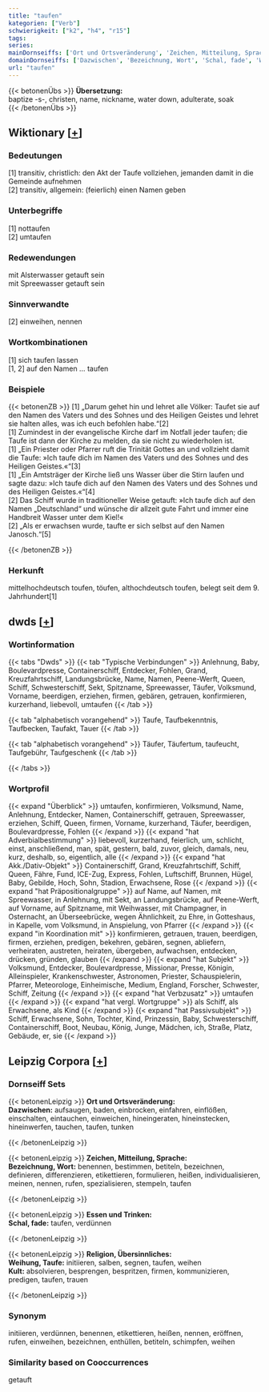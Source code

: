 ```yaml
---
title: "taufen"
kategorien: ["Verb"]
schwierigkeit: ["k2", "h4", "r15"]
tags:
series:
mainDornseiffs: ['Ort und Ortsveränderung', 'Zeichen, Mitteilung, Sprache', 'Essen und Trinken', 'Religion, Übersinnliches']
domainDornseiffs: ['Dazwischen', 'Bezeichnung, Wort', 'Schal, fade', 'Weihung, Taufe', 'Kult']
url: "taufen"
---
```


{{< betonenÜbs >}}
**Übersetzung:**  
baptize -s-, christen, name, nickname, water down, adulterate, soak  
{{< /betonenÜbs >}}

## Wiktionary [[+](https://de.wiktionary.org/wiki/taufen)]

### Bedeutungen
[1] transitiv, christlich: den Akt der Taufe vollziehen, jemanden damit in die Gemeinde aufnehmen  
[2] transitiv, allgemein: (feierlich) einen Namen geben  

### Unterbegriffe
[1] nottaufen  
[2] umtaufen  

### Redewendungen
mit Alsterwasser getauft sein  
mit Spreewasser getauft sein  

### Sinnverwandte
[2] einweihen, nennen  

### Wortkombinationen
[1] sich taufen lassen  
[1, 2] auf den Namen … taufen  

### Beispiele
{{< betonenZB >}}
[1] „Darum gehet hin und lehret alle Völker: Taufet sie auf den Namen des Vaters und des Sohnes und des Heiligen Geistes und lehret sie halten alles, was ich euch befohlen habe.“[2]  
[1] Zumindest in der evangelische Kirche darf im Notfall jeder taufen; die Taufe ist dann der Kirche zu melden, da sie nicht zu wiederholen ist.  
[1] „Ein Priester oder Pfarrer ruft die Trinität Gottes an und vollzieht damit die Taufe: »Ich taufe dich im Namen des Vaters und des Sohnes und des Heiligen Geistes.«“[3]  
[1] „Ein Amtsträger der Kirche ließ uns Wasser über die Stirn laufen und sagte dazu: »Ich taufe dich auf den Namen des Vaters und des Sohnes und des Heiligen Geistes.«“[4]  
[2] Das Schiff wurde in traditioneller Weise getauft: »Ich taufe dich auf den Namen „Deutschland“ und wünsche dir allzeit gute Fahrt und immer eine Handbreit Wasser unter dem Kiel!«  
[2] „Als er erwachsen wurde, taufte er sich selbst auf den Namen Janosch.“[5]  

{{< /betonenZB >}}
### Herkunft
mittelhochdeutsch toufen, töufen, althochdeutsch toufen, belegt seit dem 9. Jahrhundert[1]  



## dwds [[+](https://www.dwds.de/wb/taufen)]

### Wortinformation
{{< tabs "Dwds" >}}
{{< tab "Typische Verbindungen" >}}
Anlehnung, Baby, Boulevardpresse, Containerschiff, Entdecker, Fohlen, Grand, Kreuzfahrtschiff, Landungsbrücke, Name, Namen, Peene-Werft, Queen, Schiff, Schwesterschiff, Sekt, Spitzname, Spreewasser, Täufer, Volksmund, Vorname, beerdigen, erziehen, firmen, gebären, getrauen, konfirmieren, kurzerhand, liebevoll, umtaufen
{{< /tab >}}

{{< tab "alphabetisch vorangehend" >}}
Taufe, Taufbekenntnis, Taufbecken, Taufakt, Tauer
{{< /tab >}}

{{< tab "alphabetisch vorangehend" >}}
Täufer, Täufertum, taufeucht, Taufgebühr, Taufgeschenk
{{< /tab >}}

{{< /tabs >}}

### Wortprofil
{{< expand "Überblick" >}} umtaufen, konfirmieren, Volksmund, Name, Anlehnung, Entdecker, Namen, Containerschiff, getrauen, Spreewasser, erziehen, Schiff, Queen, firmen, Vorname, kurzerhand, Täufer, beerdigen, Boulevardpresse, Fohlen {{< /expand >}}
{{< expand "hat Adverbialbestimmung" >}} liebevoll, kurzerhand, feierlich, um, schlicht, einst, anschließend, man, spät, gestern, bald, zuvor, gleich, damals, neu, kurz, deshalb, so, eigentlich, alle {{< /expand >}}
{{< expand "hat Akk./Dativ-Objekt" >}} Containerschiff, Grand, Kreuzfahrtschiff, Schiff, Queen, Fähre, Fund, ICE-Zug, Express, Fohlen, Luftschiff, Brunnen, Hügel, Baby, Gebilde, Hoch, Sohn, Stadion, Erwachsene, Rose {{< /expand >}}
{{< expand "hat Präpositionalgruppe" >}} auf Name, auf Namen, mit Spreewasser, in Anlehnung, mit Sekt, an Landungsbrücke, auf Peene-Werft, auf Vorname, auf Spitzname, mit Weihwasser, mit Champagner, in Osternacht, an Überseebrücke, wegen Ähnlichkeit, zu Ehre, in Gotteshaus, in Kapelle, vom Volksmund, in Anspielung, von Pfarrer {{< /expand >}}
{{< expand "in Koordination mit" >}} konfirmieren, getrauen, trauen, beerdigen, firmen, erziehen, predigen, bekehren, gebären, segnen, abliefern, verheiraten, austreten, heiraten, übergeben, aufwachsen, entdecken, drücken, gründen, glauben {{< /expand >}}
{{< expand "hat Subjekt" >}} Volksmund, Entdecker, Boulevardpresse, Missionar, Presse, Königin, Alleinspieler, Krankenschwester, Astronomen, Priester, Schauspielerin, Pfarrer, Meteorologe, Einheimische, Medium, England, Forscher, Schwester, Schiff, Zeitung {{< /expand >}}
{{< expand "hat Verbzusatz" >}} umtaufen {{< /expand >}}
{{< expand "hat vergl. Wortgruppe" >}} als Schiff, als Erwachsene, als Kind {{< /expand >}}
{{< expand "hat Passivsubjekt" >}} Schiff, Erwachsene, Sohn, Tochter, Kind, Prinzessin, Baby, Schwesterschiff, Containerschiff, Boot, Neubau, König, Junge, Mädchen, ich, Straße, Platz, Gebäude, er, sie {{< /expand >}}

## Leipzig Corpora [[+](https://corpora.uni-leipzig.de/en/res?word=taufen&corpusId=deu_newscrawl-public_2018)]

### Dornseiff Sets
{{< betonenLeipzig >}}
**Ort und Ortsveränderung:**  
**Dazwischen:** aufsaugen, baden, einbrocken, einfahren, einflößen, einschalten, eintauchen, einweichen, hineingeraten, hineinstecken, hineinwerfen, tauchen, taufen, tunken  

{{< /betonenLeipzig >}}


{{< betonenLeipzig >}}
**Zeichen, Mitteilung, Sprache:**  
**Bezeichnung, Wort:** benennen, bestimmen, betiteln, bezeichnen, definieren, differenzieren, etikettieren, formulieren, heißen, individualisieren, meinen, nennen, rufen, spezialisieren, stempeln, taufen  

{{< /betonenLeipzig >}}


{{< betonenLeipzig >}}
**Essen und Trinken:**  
**Schal, fade:** taufen, verdünnen  

{{< /betonenLeipzig >}}


{{< betonenLeipzig >}}
**Religion, Übersinnliches:**  
**Weihung, Taufe:** initiieren, salben, segnen, taufen, weihen  
**Kult:** absolvieren, besprengen, bespritzen, firmen, kommunizieren, predigen, taufen, trauen  

{{< /betonenLeipzig >}}

### Synonym
initiieren, verdünnen, benennen, etikettieren, heißen, nennen, eröffnen, rufen, einweihen, bezeichnen, enthüllen, betiteln, schimpfen, weihen


### Similarity based on Cooccurrences
getauft

